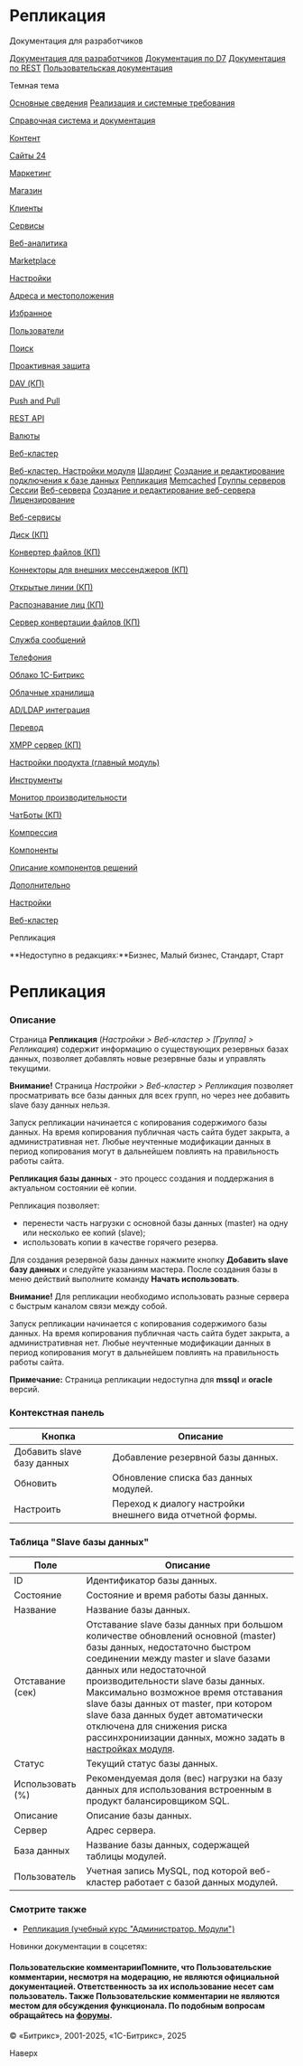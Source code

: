 # Репликация

Документация для разработчиков

[Документация для разработчиков](https://dev.1c-bitrix.ru/api_help/)
[Документация по D7](https://dev.1c-bitrix.ru/api_d7/)
[Документация по REST](https://dev.1c-bitrix.ru/rest_help/)
[Пользовательская документация](https://dev.1c-bitrix.ru/user_help/)

Темная тема

[Основные сведения](/user_help/index.php)
[Реализация и системные требования](/user_help/reqintro.php)

[Справочная система и документация](/user_help/help/index.php)

[Контент](/user_help/content/index.php)

[Сайты 24](/user_help/sites24/index.php)

[Маркетинг](/user_help/marketing/index.php)

[Магазин](/user_help/store/index.php)

[Клиенты](/user_help/clients/index.php)

[Сервисы](/user_help/service/index.php)

[Веб-аналитика](/user_help/statistic/index.php)

[Marketplace](/user_help/marketplace/index.php)

[Настройки](/user_help/settings/index.php)

[Адреса и местоположения](/user_help/settings/location/index.php)

[Избранное](/user_help/settings/favorites/index.php)

[Пользователи](/user_help/settings/users/index.php)

[Поиск](/user_help/settings/search/index.php)

[Проактивная защита](/user_help/settings/security/index.php)

[DAV (КП)](/user_help/settings/dav/index.php)

[Push and Pull](/user_help/settings/pull/index.php)

[REST API](/user_help/settings/rest_api/index.php)

[Валюты](/user_help/settings/currency/index.php)

[Веб-кластер](/user_help/settings/cluster/index.php)

[Веб-кластер. Настройки модуля](/user_help/settings/cluster/settings.php)
[Шардинг](/user_help/settings/cluster/cluster_dbnode_list.php)
[Создание и редактирование подключения к базе данных](/user_help/settings/cluster/cluster_dbnode_edit.php)
[Репликация](/user_help/settings/cluster/cluster_slave_list.php)
[Memcached](/user_help/settings/cluster/cluster_memcache_list.php)
[Группы серверов](/user_help/settings/cluster/cluster_index.php)
[Сессии](/user_help/settings/cluster/cluster_session.php)
[Веб-сервера](/user_help/settings/cluster/cluster_webnode_list.php)
[Создание и редактирование веб-сервера](/user_help/settings/cluster/cluster_webnode_edit.php)
[Лицензирование](/user_help/settings/cluster/cluster_server_list.php)

[Веб-сервисы](/user_help/settings/webservice/index.php)

[Диск (КП)](/user_help/settings/disk/index.php)

[Конвертер файлов (КП)](/user_help/settings/transformer/index.php)

[Коннекторы для внешних мессенджеров (КП)](/user_help/settings/imconnector/index.php)

[Открытые линии (КП)](/user_help/settings/imopenlines/index.php)

[Распознавание лиц (КП)](/user_help/settings/faceid/index.php)

[Сервер конвертации файлов (КП)](/user_help/settings/transformercontroller/index.php)

[Служба сообщений](/user_help/settings/message_service/index.php)

[Телефония](/user_help/settings/voximplant/index.php)

[Облако 1С-Битрикс](/user_help/settings/bitrixcloud/index.php)

[Облачные хранилища](/user_help/settings/clouds/index.php)

[AD/LDAP интеграция](/user_help/settings/ldap/index.php)

[Перевод](/user_help/settings/translate/index.php)

[XMPP сервер (КП)](/user_help/settings/xmpp/index.php)

[Настройки продукта (главный модуль)](/user_help/settings/settings/index.php)

[Инструменты](/user_help/settings/utilities/index.php)

[Монитор производительности](/user_help/settings/perfmon/index.php)

[ЧатБоты (КП)](/user_help/settings/imbot/index.php)

[Компрессия](/user_help/settings/compression/index.php)

[Компоненты](/user_help/components/index.php)

[Описание компонентов решений](/user_help/description_decisions/index.php)

[Дополнительно](/user_help/additional/index.php)

[Настройки](/user_help/settings/index.php)

[Веб-кластер](/user_help/settings/cluster/index.php)

Репликация

**Недоступно в редакциях:**Бизнес, Малый бизнес, Стандарт, Старт

# Репликация

### Описание

Страница **Репликация** (*Настройки > Веб-кластер > [Группа] > Репликация*) содержит информацию о существующих резервных базах данных, позволяет добавлять новые резервные базы и управлять текущими.

**Внимание!** Страница *Настройки > Веб-кластер > Репликация* позволяет просматривать все базы данных для всех групп, но через нее добавить slave базу данных нельзя.

Запуск репликации начинается с копирования содержимого базы данных. На время копирования публичная часть сайта будет закрыта, а административная нет. Любые неучтенные модификации данных в период копирования могут в дальнейшем повлиять на правильность работы сайта.

**Репликация базы данных** - это процесс создания и поддержания в актуальном состоянии её копии.

Репликация позволяет:

* перенести часть нагрузки с основной базы данных (master) на одну или несколько ее копий (slave);
* использовать копии в качестве горячего резерва.

Для создания резервной базы данных нажмите кнопку **Добавить slave базу данных** и следуйте указаниям мастера. После создания базы в меню действий выполните команду **Начать использовать**.

**Внимание!** Для репликации необходимо использовать разные сервера с быстрым каналом связи между собой.

  
Запуск репликации начинается с копирования содержимого базы данных. На время копирования публичная часть сайта будет закрыта, а административная нет. Любые неучтенные модификации данных в период копирования могут в дальнейшем повлиять на правильность работы сайта.

**Примечание:** Страница репликации недоступна для **mssql** и **oracle** версий.

### Контекстная панель

| Кнопка | Описание |
| --- | --- |
| Добавить slave базу данных | Добавление резервной базы данных. |
| Обновить | Обновление списка баз данных модулей. |
| Настроить | Переход к диалогу настройки внешнего вида отчетной формы. |

### Таблица "Slave базы данных"

| Поле | Описание |
| --- | --- |
| ID | Идентификатор базы данных. |
| Состояние | Состояние и время работы базы данных. |
| Название | Название базы данных. |
| Отставание (сек) | Отставание slave базы данных при большом количестве обновлений основной (master) базы данных, недостаточно быстром соединении между master и slave базами данных или недостаточной производительности slave базы данных.    Максимально возможное время отставания slave базы данных от master, при котором slave база данных будет автоматически отключена для снижения риска рассинхрониизации данных, можно задать в [настройках модуля](/user_help/settings/cluster/settings.php). |
| Статус | Текущий статус базы данных. |
| Использовать (%) | Рекомендуемая доля (вес) нагрузки на базу данных для использования встроенным в продукт балансировщиком SQL. |
| Описание | Описание базы данных. |
| Сервер | Адрес сервера. |
| База данных | Название базы данных, содержащей таблицы модулей. |
| Пользователь | Учетная запись MySQL, под которой веб-кластер работает с базой данных модулей. |

### Смотрите также

* [Репликация (учебный курс "Администратор. Модули")](https://dev.1c-bitrix.ru/learning/course/index.php?COURSE_ID=41&LESSON_ID=2719)

Новинки документации в соцсетях:

#### Пользовательские комментарииПомните, что Пользовательские комментарии, несмотря на модерацию, не являются официальной документацией. Ответственность за их использование несет сам пользователь. Также Пользовательские комментарии не являются местом для обсуждения функционала. По подобным вопросам обращайтесь на [форумы](http://dev.1c-bitrix.ru/community/forums/group1/).

© «Битрикс», 2001-2025, «1С-Битрикс», 2025

Наверх